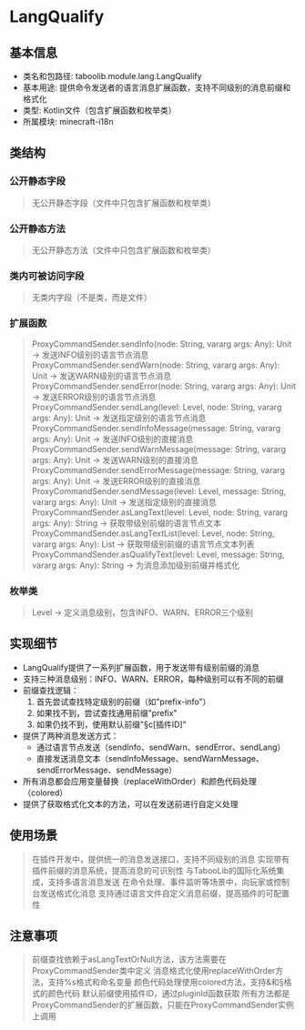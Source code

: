 # LangQualify
## 基本信息
- 类名和包路径: taboolib.module.lang.LangQualify
- 基本用途: 提供命令发送者的语言消息扩展函数，支持不同级别的消息前缀和格式化
- 类型: Kotlin文件（包含扩展函数和枚举类）
- 所属模块: minecraft-i18n

## 类结构
### 公开静态字段
> 无公开静态字段（文件中只包含扩展函数和枚举类）

### 公开静态方法
> 无公开静态方法（文件中只包含扩展函数和枚举类）

### 类内可被访问字段
> 无类内字段（不是类，而是文件）

### 扩展函数
> ProxyCommandSender.sendInfo(node: String, vararg args: Any): Unit -> 发送INFO级别的语言节点消息
> ProxyCommandSender.sendWarn(node: String, vararg args: Any): Unit -> 发送WARN级别的语言节点消息
> ProxyCommandSender.sendError(node: String, vararg args: Any): Unit -> 发送ERROR级别的语言节点消息
> ProxyCommandSender.sendLang(level: Level, node: String, vararg args: Any): Unit -> 发送指定级别的语言节点消息
> ProxyCommandSender.sendInfoMessage(message: String, vararg args: Any): Unit -> 发送INFO级别的直接消息
> ProxyCommandSender.sendWarnMessage(message: String, vararg args: Any): Unit -> 发送WARN级别的直接消息
> ProxyCommandSender.sendErrorMessage(message: String, vararg args: Any): Unit -> 发送ERROR级别的直接消息
> ProxyCommandSender.sendMessage(level: Level, message: String, vararg args: Any): Unit -> 发送指定级别的直接消息
> ProxyCommandSender.asLangText(level: Level, node: String, vararg args: Any): String -> 获取带级别前缀的语言节点文本
> ProxyCommandSender.asLangTextList(level: Level, node: String, vararg args: Any): List<String> -> 获取带级别前缀的语言节点文本列表
> ProxyCommandSender.asQualifyText(level: Level, message: String, vararg args: Any): String -> 为消息添加级别前缀并格式化

### 枚举类
> Level -> 定义消息级别，包含INFO、WARN、ERROR三个级别

## 实现细节
- LangQualify提供了一系列扩展函数，用于发送带有级别前缀的消息
- 支持三种消息级别：INFO、WARN、ERROR，每种级别可以有不同的前缀
- 前缀查找逻辑：
  1. 首先尝试查找特定级别的前缀（如"prefix-info"）
  2. 如果找不到，尝试查找通用前缀"prefix"
  3. 如果仍找不到，使用默认前缀"§c[插件ID]"
- 提供了两种消息发送方式：
  - 通过语言节点发送（sendInfo、sendWarn、sendError、sendLang）
  - 直接发送消息文本（sendInfoMessage、sendWarnMessage、sendErrorMessage、sendMessage）
- 所有消息都会应用变量替换（replaceWithOrder）和颜色代码处理（colored）
- 提供了获取格式化文本的方法，可以在发送前进行自定义处理

## 使用场景
> 在插件开发中，提供统一的消息发送接口，支持不同级别的消息
> 实现带有插件前缀的消息系统，提高消息的可识别性
> 与TabooLib的国际化系统集成，支持多语言消息发送
> 在命令处理、事件监听等场景中，向玩家或控制台发送格式化消息
> 支持通过语言文件自定义消息前缀，提高插件的可配置性

## 注意事项
> 前缀查找依赖于asLangTextOrNull方法，该方法需要在ProxyCommandSender类中定义
> 消息格式化使用replaceWithOrder方法，支持%s格式和命名变量
> 颜色代码处理使用colored方法，支持&和§格式的颜色代码
> 默认前缀使用插件ID，通过pluginId函数获取
> 所有方法都是ProxyCommandSender的扩展函数，只能在ProxyCommandSender实例上调用
